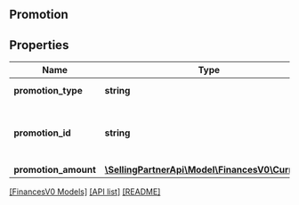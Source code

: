 ## Promotion

## Properties

Name | Type | Description | Notes
------------ | ------------- | ------------- | -------------
**promotion_type** | **string** | The type of promotion. | [optional]
**promotion_id** | **string** | The seller-specified identifier for the promotion. | [optional]
**promotion_amount** | [**\SellingPartnerApi\Model\FinancesV0\Currency**](Currency.md) |  | [optional]

[[FinancesV0 Models]](../) [[API list]](../../Api) [[README]](../../../README.md)
